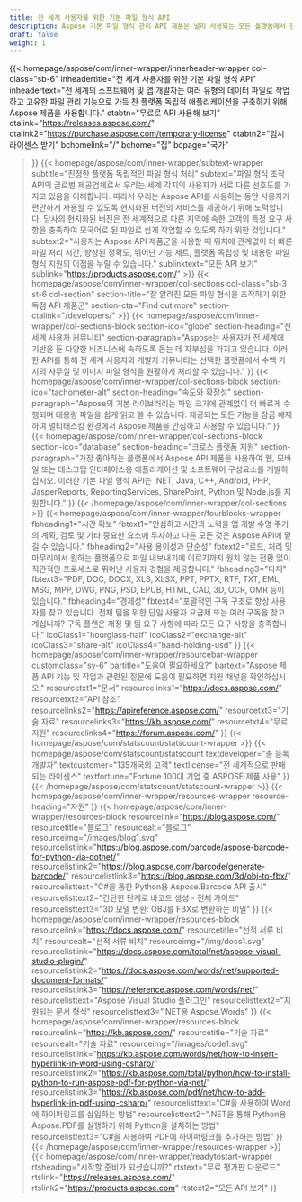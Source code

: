 ```yaml
---
title: 전 세계 사용자를 위한 기본 파일 형식 API
description: Aspose 기본 파일 형식 관리 API 제품은 널리 사용되는 모든 플랫폼에서 문서 및 이미지를 조작하기 위해 전 세계 개발자가 사용합니다.
draft: false
weight: 1
---
```

{{< homepage/aspose/com/inner-wrapper/innerheader-wrapper col-class="sb-6"
  inheadertitle="전 세계 사용자를 위한 기본 파일 형식 API"
  inheadertext="전 세계의 소프트웨어 및 앱 개발자는 여러 유형의 데이터 파일로 작업하고 고유한 파일 관리 기능으로 가득 찬 플랫폼 독립적 애플리케이션을 구축하기 위해 Aspose 제품을 사용합니다."
  ctabtn="무료로 API 사용해 보기"
  ctalink="https://releases.aspose.com/"
  ctalink2="https://purchase.aspose.com/temporary-license"
  ctabtn2="임시 라이센스 받기"
  bchomelink="/"
  bchome="집"
  bcpage="국가"
  >}}
   {{< homepage/aspose/com/inner-wrapper/subtext-wrapper
   subtitle="진정한 플랫폼 독립적인 파일 형식 처리"
   subtext="파일 형식 조작 API의 글로벌 제공업체로서 우리는 세계 각지의 사용자가 서로 다른 선호도를 가지고 있음을 이해합니다. 따라서 우리는 Aspose API를 사용하는 동안 사용자가 편안하게 사용할 수 있도록 현지화된 버전의 서비스를 제공하기 위해 노력합니다. 당사의 현지화된 버전은 전 세계적으로 다른 지역에 속한 고객의 특정 요구 사항을 충족하여 모국어로 된 파일로 쉽게 작업할 수 있도록 하기 위한 것입니다."
   subtext2="사용자는 Aspose API 제품군을 사용할 때 위치에 관계없이 더 빠른 파일 처리 시간, 향상된 정확도, 뛰어난 기능 세트, 플랫폼 독립성 및 대용량 파일 형식 지원의 이점을 누릴 수 있습니다."
   sublinktext="모든 API 보기"
   sublink="https://products.aspose.com/" >}} 
{{< homepage/aspose/com/inner-wrapper/col-sections col-class="sb-3 st-6 col-section"
section-title="잘 알려진 모든 파일 형식을 조작하기 위한 독점 API 제품군"
section-cta="Find out more"
section-ctalink="/developers/" >}}
{{< homepage/aspose/com/inner-wrapper/col-sections-block section-ico="globe"
section-heading="전세계 사용자 커뮤니티"
section-paragraph="Aspose는 사용자가 전 세계에 기반을 둔 다양한 비즈니스에 속하도록 돕는 데 자부심을 가지고 있습니다. 이러한 API를 통해 전 세계 사용자와 개발자 커뮤니티는 선택한 플랫폼에서 수백 가지의 사무실 및 이미지 파일 형식을 원활하게 처리할 수 있습니다."
>}}
{{< homepage/aspose/com/inner-wrapper/col-sections-block section-ico="tachometer-alt"
section-heading="속도와 확장성"
section-paragraph="Aspose의 기본 라이브러리는 파일 크기에 관계없이 더 빠르게 수행되며 대용량 파일을 쉽게 읽고 쓸 수 있습니다. 제공되는 모든 기능을 잠금 해제하여 멀티태스킹 환경에서 Aspose 제품을 안심하고 사용할 수 있습니다."
>}}
{{< homepage/aspose/com/inner-wrapper/col-sections-block section-ico="database"
section-heading="크로스 플랫폼 지원"
section-paragraph="가장 좋아하는 플랫폼에서 Aspose API 제품을 사용하여 웹, 모바일 또는 데스크탑 인터페이스용 애플리케이션 및 소프트웨어 구성요소를 개발하십시오. 이러한 기본 파일 형식 API는 .NET, Java, C++, Android, PHP, JasperReports, ReportingServices, SharePoint, Python 및 Node.js를 지원합니다."
>}}
{{< /homepage/aspose/com/inner-wrapper/col-sections >}}
{{< homepage/aspose/com/inner-wrapper/fourblocks-wrapper
fbheading1="시간 확보"
fbtext1="안심하고 시간과 노력을 앱 개발 수명 주기의 계획, 검토 및 기타 중요한 요소에 투자하고 다른 모든 것은 Aspose API에 맡길 수 있습니다."
fbheading2="사용 용이성과 단순성"
fbtext2="로드, 처리 및 마무리에서 원하는 플랫폼으로 파일 내보내기에 이르기까지 원치 않는 전환 없이 직관적인 프로세스로 뛰어난 사용자 경험을 제공합니다."
fbheading3="다재"
fbtext3="PDF, DOC, DOCX, XLS, XLSX, PPT, PPTX, RTF, TXT, EML, MSG, MPP, DWG, PNG, PSD, EPUB, HTML, CAD, 3D, OCR, OMR 등이 있습니다."
fbheading4="경제성"
fbtext4="포괄적인 구독 구조로 항상 사용자를 찾고 있습니다. 전체 팀을 위한 단일 사용자 요금제 또는 여러 구독을 찾고 계십니까? 구독 플랜은 재정 및 팀 요구 사항에 따라 모든 요구 사항을 충족합니다."
icoClass1="hourglass-half" icoClass2="exchange-alt" icoClass3="share-alt" icoClass4="hand-holding-usd"
>}} 
{{< homepage/aspose/com/inner-wrapper/resourcebar-wrapper customclass="sy-6"
bartitle="도움이 필요하세요?"
bartext="Aspose 제품 API 기능 및 작업과 관련된 질문에 도움이 필요하면 지원 채널을 확인하십시오."
resourcetxt1="문서"
resourcelinks1="https://docs.aspose.com/"
resourcetxt2="API 참조"
resourcelinks2="https://apireference.aspose.com/"
resourcetxt3="기술 자료"
resourcelinks3="https://kb.aspose.com/"
resourcetxt4="무료 지원"
resourcelinks4="https://forum.aspose.com/"
>}}
{{< homepage/aspose/com/statscount/statscount-wrapper >}}
{{< homepage/aspose/com/statscount/statscount
textdeveloper="총 등록 개발자"
textcustomer="135개국의 고객"
textlicense="전 세계적으로 판매되는 라이센스"
textfortune="Fortune 100대 기업 중 ASPOSE 제품 사용"
>}}
{{< /homepage/aspose/com/statscount/statscount-wrapper >}}
{{< homepage/aspose/com/inner-wrapper/resources-wrapper
resource-heading="자원"
>}}
{{< homepage/aspose/com/inner-wrapper/resources-block resourcelink="https://blog.aspose.com/"
resourcetitle="블로그"
resourcealt="블로그"
resourceimg="/images/blog1.svg" resourcelistlink="https://blog.aspose.com/barcode/aspose-barcode-for-python-via-dotnet/" resourcelistlink2="https://blog.aspose.com/barcode/generate-barcode/" resourcelistlink3="https://blog.aspose.com/3d/obj-to-fbx/"
resourcelisttext="C#을 통한 Python용 Aspose.Barcode API 출시"
resourcelisttext2="간단한 단계로 바코드 생성 - 전체 가이드"
resourcelisttext3="3D 모델 변환: OBJ를 FBX로 변환하는 비밀"
>}}
{{< homepage/aspose/com/inner-wrapper/resources-block resourcelink="https://docs.aspose.com/"
resourcetitle="선적 서류 비치"
resourcealt="선적 서류 비치"
resourceimg="/img/docs1.svg" resourcelistlink="https://docs.aspose.com/total/net/aspose-visual-studio-plugin/" resourcelistlink2="https://docs.aspose.com/words/net/supported-document-formats/" resourcelistlink3="https://reference.aspose.com/words/net/"
resourcelisttext="Aspose Visual Studio 플러그인"
resourcelisttext2="지원되는 문서 형식"
resourcelisttext3=".NET용 Aspose.Words"
>}}
{{< homepage/aspose/com/inner-wrapper/resources-block resourcelink="https://kb.aspose.com/"
resourcetitle="기술 자료"
resourcealt="기술 자료"
resourceimg="/images/code1.svg" resourcelistlink="https://kb.aspose.com/words/net/how-to-insert-hyperlink-in-word-using-csharp/" resourcelistlink2="https://kb.aspose.com/total/python/how-to-install-python-to-run-aspose-pdf-for-python-via-net/" resourcelistlink3="https://kb.aspose.com/pdf/net/how-to-add-hyperlink-in-pdf-using-csharp/"
resourcelisttext="C#을 사용하여 Word에 하이퍼링크를 삽입하는 방법"
resourcelisttext2=".NET을 통해 Python용 Aspose.PDF를 실행하기 위해 Python을 설치하는 방법"
resourcelisttext3="C#을 사용하여 PDF에 하이퍼링크를 추가하는 방법"
>}}
{{< /homepage/aspose/com/inner-wrapper/resources-wrapper >}}
{{< homepage/aspose/com/inner-wrapper/readytostart-wrapper
rtsheading="시작할 준비가 되셨습니까?"
rtstext="무료 평가판 다운로드"
rtslink="https://releases.aspose.com/"
rtslink2="https://products.aspose.com"
rtstext2="모든 API 보기"
>}}
